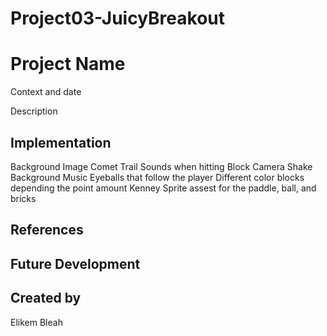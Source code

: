# Project03-JuicyBreakout

# Project Name
Context and date

Description

## Implementation
Background Image
Comet Trail
Sounds when hitting Block
Camera Shake
Background Music
Eyeballs that follow the player
Different color blocks depending the point amount
Kenney Sprite assest for the paddle, ball, and bricks

## References

## Future Development

## Created by
Elikem Bleah
